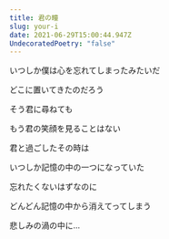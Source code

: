 ```yaml
---
title: 君の瞳
slug: your-i
date: 2021-06-29T15:00:44.947Z
UndecoratedPoetry: "false"
---
```

いつしか僕は心を忘れてしまったみたいだ

どこに置いてきたのだろう

そう君に尋ねても

もう君の笑顔を見ることはない

君と過ごしたその時は

いつしか記憶の中の一つになっていた

忘れたくないはずなのに

どんどん記憶の中から消えてってしまう

悲しみの渦の中に...